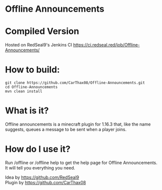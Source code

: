# Offline Announcements

# Compiled Version
Hosted on RedSeal9's Jenkins CI
https://ci.redseal.red/job/Offline-Announcements/

# How to build:  
```
git clone https://github.com/CarThax08/Offline-Announcements.git
cd Offline-Announcements
mvn clean install
```
    
# What is it?
   Offline announcements is a minecraft plugin for 1.16.3 that, like the name suggests, queues a message to be sent when a player joins.
# How do I use it?
  Run /offline or /offline help to get the help page for Offline Announcements. It will tell you everything you need.

Idea by https://github.com/RedSeal9  
Plugin by https://github.com/CarThax08
